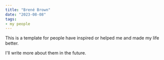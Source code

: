 ```yaml
---
title: "Brené Brown"
date: "2023-08-08"
tags:
- my people
---
```


This is a template for people have inspired or helped me and made my life better.

I'll write more about them in the future.